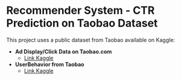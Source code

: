 # Recommender System - CTR Prediction on Taobao Dataset

This project uses a public dataset from Taobao available on Kaggle:

* **Ad Display/Click Data on Taobao.com**
    * [Link Kaggle](https://www.kaggle.com/datasets/pavansanagapati/ad-displayclick-data-on-taobaocom)
* **UserBehavior from Taobao**
    * [Link Kaggle](https://www.kaggle.com/datasets/marwa80/userbehavior)
